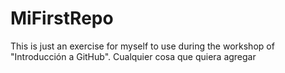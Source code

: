 # MiFirstRepo
This is just an exercise for myself to use during the workshop of "Introducción a GitHub".
Cualquier cosa que quiera agregar
